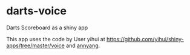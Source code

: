 # darts-voice
Darts Scoreboard as a shiny app 


This app uses the code by User yihui at https://github.com/yihui/shiny-apps/tree/master/voice and [annyang](https://github.com/TalAter/annyang). 

